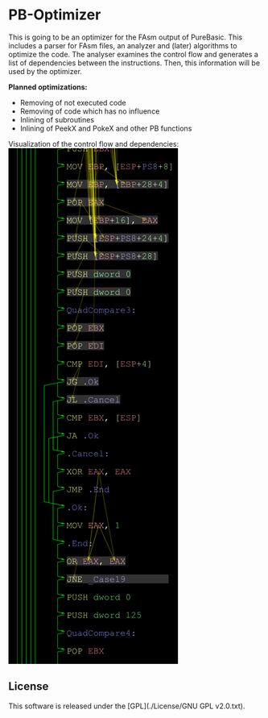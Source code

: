PB-Optimizer
=====

This is going to be an optimizer for the FAsm output of PureBasic.
This includes a parser for FAsm files, an analyzer and (later) algorithms to optimize the code.
The analyser examines the control flow and generates a list of dependencies between the instructions.
Then, this information will be used by the optimizer.

**Planned optimizations:**
- Removing of not executed code
- Removing of code which has no influence
- Inlining of subroutines
- Inlining of PeekX and PokeX and other PB functions

Visualization of the control flow and dependencies:
![<Image missing>](https://raw.githubusercontent.com/Dadido3/PB-Optimizer/master/Screenshots/Dependencies.png)

## License
This software is released under the [GPL](./License/GNU GPL v2.0.txt).
